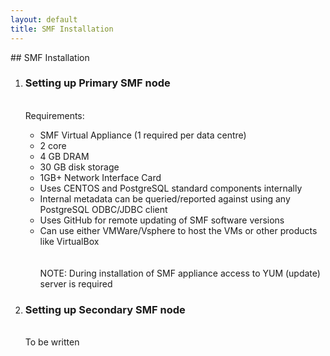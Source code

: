 ```yaml
---
layout: default
title: SMF Installation
---
```

<div id="smfinstall1"></div>
## SMF Installation
<ol>
<li> <h3>Setting up Primary SMF node</h3></li>
<br> Requirements:
<ul>
<li>SMF Virtual Appliance (1 required per data centre)</li>
<li>2 core</li>
<li>4 GB DRAM</li>
<li>30 GB disk storage</li>
<li>1GB+ Network Interface Card</li>
<li>Uses CENTOS and PostgreSQL standard components internally</li>
<li>Internal metadata can be queried/reported against using any PostgreSQL ODBC/JDBC client</li>
<li>Uses GitHub for remote updating of SMF software versions</li>
<li>Can use either VMWare/Vsphere to host the VMs or other products like VirtualBox</li>
<br>
<br>
NOTE: During installation of SMF appliance access to YUM (update) server is required
</ul>
<div id="smfinstall2"></div>
<li> <h3>Setting up Secondary SMF node</h3></li>

<br> To be written </br>
</ol>

